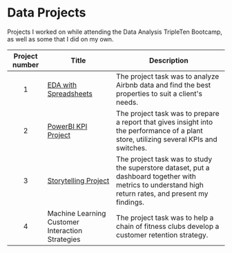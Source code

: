 # Data Projects
Projects I worked on while attending the Data Analysis TripleTen Bootcamp, as well as some that I did on my own.


| Project number | Title | Description |
| :-----------: | ----------- |----------- |
| 1 | [EDA with Spreadsheets](./EDA%20Project) | The project task was to analyze Airbnb data and find the best properties to suit a client's needs. |
| 2 | [PowerBI KPI Project](./PowerBI%20Project) | The project task was to prepare a report that gives insight into the performance of a plant store, utilizing several KPIs and switches. |
| 3 | [Storytelling Project](./Storytelling%20Project) | The project task was to study the superstore dataset, put a dashboard together with metrics to understand high return rates, and present my findings. |
| 4 | Machine Learning Customer Interaction Strategies | The project task was to help a chain of fitness clubs develop a customer retention strategy. |
